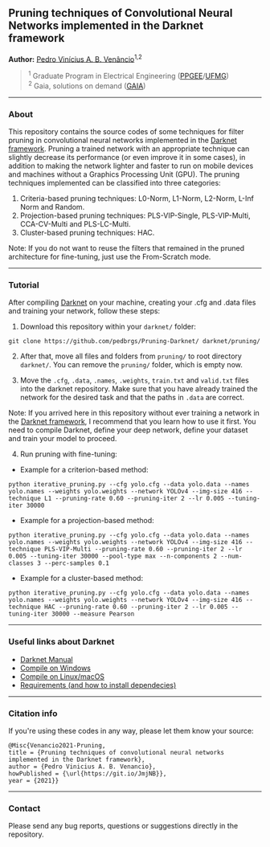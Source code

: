 ##  Pruning techniques of Convolutional Neural Networks implemented in the Darknet framework

**Author:** [Pedro Vinícius A. B. Venâncio](https://www.linkedin.com/in/pedbrgs/)<sup>1,2</sup> <br />

> <sup>1</sup> Graduate Program in Electrical Engineering ([PPGEE](https://www.ppgee.ufmg.br/indexi.php)/[UFMG](https://ufmg.br/international-visitors))<br />
> <sup>2</sup> Gaia, solutions on demand ([GAIA](https://www.gaiasd.com/))<br />

***

### About

This repository contains the source codes of some techniques for filter pruning in convolutional neural networks implemented in the [Darknet framework](https://github.com/AlexeyAB/darknet/). Pruning a trained network with an appropriate technique can slightly decrease its performance (or even improve it in some cases), in addition to making the network lighter and faster to run on mobile devices and machines without a Graphics Processing Unit (GPU).
The pruning techniques implemented can be classified into three categories:

1. Criteria-based pruning techniques: L0-Norm, L1-Norm, L2-Norm, L-Inf Norm and Random.
2. Projection-based pruning techniques: PLS-VIP-Single, PLS-VIP-Multi, CCA-CV-Multi and PLS-LC-Multi.
3. Cluster-based pruning techniques: HAC.

Note: If you do not want to reuse the filters that remained in the pruned architecture for fine-tuning, just use the From-Scratch mode.

***

### Tutorial

After compiling [Darknet](https://github.com/AlexeyAB/darknet/) on your machine, creating your .cfg and .data files and training your network, follow these steps:

1. Download this repository within your `darknet/` folder:

`git clone https://github.com/pedbrgs/Pruning-Darknet/ darknet/pruning/`

2. After that, move all files and folders from `pruning/` to root directory `darknet/`. You can remove the `pruning/` folder, which is empty now.

3. Move the `.cfg`, `.data`, `.names`, `.weights`, `train.txt` and `valid.txt` files into the darknet repository. Make sure that you have already trained the network for the desired task and that the paths in `.data` are correct.

Note: If you arrived here in this repository without ever training a network in the [Darknet framework](https://github.com/AlexeyAB/darknet/), I recommend that you learn how to use it first. You need to compile Darknet, define your deep network, define your dataset and train your model to proceed.

4. Run pruning with fine-tuning:

* Example for a criterion-based method:

`python iterative_pruning.py --cfg yolo.cfg --data yolo.data --names yolo.names --weights yolo.weights --network YOLOv4 --img-size 416 --technique L1 --pruning-rate 0.60 --pruning-iter 2 --lr 0.005 --tuning-iter 30000`

* Example for a projection-based method:

`python iterative_pruning.py --cfg yolo.cfg --data yolo.data --names yolo.names --weights yolo.weights --network YOLOv4 --img-size 416 --technique PLS-VIP-Multi --pruning-rate 0.60 --pruning-iter 2 --lr 0.005 --tuning-iter 30000 --pool-type max --n-components 2 --num-classes 3 --perc-samples 0.1`

* Example for a cluster-based method:

`python iterative_pruning.py --cfg yolo.cfg --data yolo.data --names yolo.names --weights yolo.weights --network YOLOv4 --img-size 416 --technique HAC --pruning-rate 0.60 --pruning-iter 2 --lr 0.005 --tuning-iter 30000 --measure Pearson`

***

### Useful links about Darknet

* [Darknet Manual](https://github.com/AlexeyAB/darknet/wiki)
* [Compile on Windows](https://github.com/AlexeyAB/darknet/#how-to-compile-on-windows-using-cmake)
* [Compile on Linux/macOS](https://github.com/AlexeyAB/darknet/#how-to-compile-on-linux-using-make)
* [Requirements (and how to install dependecies)](https://github.com/AlexeyAB/darknet/#requirements)

***

### Citation info

If you're using these codes in any way, please let them know your source:

```
@Misc{Venancio2021-Pruning,
title = {Pruning techniques of convolutional neural networks implemented in the Darknet framework},
author = {Pedro Vinicius A. B. Venancio},
howPublished = {\url{https://git.io/JmjNB}},
year = {2021}}
```

***

### Contact
Please send any bug reports, questions or suggestions directly in the repository.
